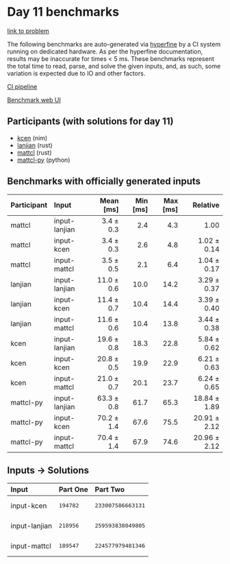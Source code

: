 # Day 11 benchmarks

[link to problem](https://adventofcode.com/2024/day/11)

The following benchmarks are auto-generated via
[hyperfine](https://github.com/sharkdp/hyperfine) by a CI system running on
dedicated hardware. As per the hyperfine documentation, results may be
inaccurate for times < 5 ms. These benchmarks represent the total time to read,
parse, and solve the given inputs, and, as such, some variation is expected due
to IO and other factors.

[CI pipeline](http://ci.papercode.net:8080/teams/main/pipelines/aoc2024)

[Benchmark web UI](https://aoc.ancalagon.black)


## Participants (with solutions for day 11)

- [kcen](https://github.com/kcen/aoc2024) (nim)
- [lanjian](https://github.com/lanjian/aoc-2024) (rust)
- [mattcl](https://github.com/mattcl/aoc2024) (rust)
- [mattcl-py](https://github.com/mattcl/aoc2024-py) (python)


## Benchmarks with officially generated inputs

| Participant | Input | Mean [ms] | Min [ms] | Max [ms] | Relative |
|:---|:---|---:|---:|---:|---:|
| mattcl | input-lanjian | 3.4 ± 0.3 | 2.4 | 4.3 | 1.00 |
| mattcl | input-kcen | 3.4 ± 0.3 | 2.6 | 4.8 | 1.02 ± 0.14 |
| mattcl | input-mattcl | 3.5 ± 0.5 | 2.1 | 6.4 | 1.04 ± 0.17 |
| lanjian | input-lanjian | 11.0 ± 0.6 | 10.0 | 14.2 | 3.29 ± 0.37 |
| lanjian | input-kcen | 11.4 ± 0.7 | 10.4 | 14.4 | 3.39 ± 0.40 |
| lanjian | input-mattcl | 11.6 ± 0.6 | 10.4 | 13.8 | 3.44 ± 0.38 |
| kcen | input-lanjian | 19.6 ± 0.8 | 18.3 | 22.8 | 5.84 ± 0.62 |
| kcen | input-kcen | 20.8 ± 0.5 | 19.9 | 22.9 | 6.21 ± 0.63 |
| kcen | input-mattcl | 21.0 ± 0.7 | 20.1 | 23.7 | 6.24 ± 0.65 |
| mattcl-py | input-lanjian | 63.3 ± 0.8 | 61.7 | 65.3 | 18.84 ± 1.89 |
| mattcl-py | input-kcen | 70.2 ± 1.4 | 67.6 | 75.5 | 20.91 ± 2.12 |
| mattcl-py | input-mattcl | 70.4 ± 1.4 | 67.9 | 74.6 | 20.96 ± 2.12 |


## Inputs -> Solutions

| Input | Part One | Part Two |
|:---|:---|:---|
|input-kcen|<pre>194782</pre>|<pre>233007586663131</pre>|
|input-lanjian|<pre>218956</pre>|<pre>259593838049805</pre>|
|input-mattcl|<pre>189547</pre>|<pre>224577979481346</pre>|
